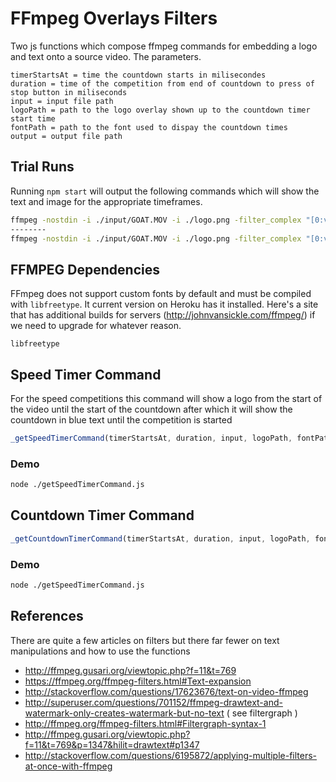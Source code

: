 # FFmpeg Overlays Filters 

Two js functions which compose ffmpeg commands for embedding a logo and text onto a source video. The parameters. 
```
timerStartsAt = time the countdown starts in milisecondes 
duration = time of the competition from end of countdown to press of stop button in miliseconds
input = input file path 
logoPath = path to the logo overlay shown up to the countdown timer start time
fontPath = path to the font used to dispay the countdown times
output = output file path
```

## Trial Runs

Running `npm start` will output the following commands which will show the text and image for the appropriate timeframes. 

```bash
ffmpeg -nostdin -i ./input/GOAT.MOV -i ./logo.png -filter_complex "[0:v]drawtext=text='00\:10':enable='if(gte(t,1.5),lt(t,2))':fontfile=./fonts/digital-7-mono.ttf:fontcolor=0x0000CCFF:fontsize=80:box=1:boxcolor=black@0.7:boxborderw=15:x=(w-text_w)/2:y=(text_h+line_h*1.5),drawtext=text='%{expr_int_format\:floor(((10-(t-2))/60))\:d\:2}\:%{expr_int_format\:mod(10-(t-2)\,60)\:d\:2}':enable='if(gte(t,2),lt(t,12))':fontfile=./fonts/digital-7-mono.ttf:fontcolor=0x0000CCFF:fontsize=80:box=1:boxcolor=black@0.7:boxborderw=15:x=(w-text_w)/2:y=(text_h+line_h*1.5),drawtext=text='00\:00':enable='if(gte(t,18.5),lt(t,20.5))':fontfile=./fonts/digital-7-mono.ttf:fontcolor=0xCC0000FF:fontsize=80:box=1:boxcolor=black@0.7:boxborderw=15:x=(w-text_w)/2:y=(text_h+line_h*1.5),drawtext=text='%{expr_int_format\:floor(((6.5-(t-12))/60))\:d\:2}\:%{expr_int_format\:mod(6.5-(t-12)\,60)\:d\:2}':enable='if(gte(t,12),lt(t,18.5))':fontfile=./fonts/digital-7-mono.ttf:fontcolor=0xCC0000FF:fontsize=80:box=1:boxcolor=black@0.7:boxborderw=15:x=(w-text_w)/2:y=(text_h+line_h*1.5)[text];[text][1:v]overlay=(main_w-overlay_w)/2:(overlay_h-10):enable='if(gte(t,0),lt(t,1.5))'[filtered]" -map "[filtered]" -map 0:a  -codec:a copy _timer_./output/_44_20.mp4
--------
ffmpeg -nostdin -i ./input/GOAT.MOV -i ./logo.png -filter_complex "[0:v]drawtext=text='00\:10':enable='if(gte(t,1.5),lt(t,2))':fontfile=./fonts/digital-7-mono.ttf:fontcolor=0x0000CCFF:fontsize=80:box=1:boxcolor=black@0.7:boxborderw=15:x=(w-text_w)/2:y=(text_h+line_h*1.5),drawtext=text='%{expr_int_format\:floor(((10-(t-2))/60))\:d\:2}\:%{expr_int_format\:mod(10-(t-2)\,60)\:d\:2}':enable='if(gte(t,2),lt(t,12))':fontfile=./fonts/digital-7-mono.ttf:fontcolor=0x0000CCFF:fontsize=80:box=1:boxcolor=black@0.7:boxborderw=15:x=(w-text_w)/2:y=(text_h+line_h*1.5),drawtext=text='00\:00\:06':enable='if(gte(t,18),lt(t,20))':fontfile=./fonts/digital-7-mono.ttf:fontcolor=0xCC0000FF:fontsize=80:box=1:boxcolor=black@0.7:boxborderw=15:x=(w-text_w)/2:y=(text_h+line_h*1.5),drawtext=text='%{pts\:hms\:-12}':enable='if(gte(t,12),lt(t,18))':fontfile=./fonts/digital-7-mono.ttf:fontcolor=0xCC0000FF:fontsize=80:box=1:boxcolor=black@0.7:boxborderw=15:x=(w-text_w)/2:y=(text_h+line_h*1.5)[text];[text][1:v]overlay=(main_w-overlay_w)/2:(overlay_h-10):enable='if(gte(t,0),lt(t,1.5))'[filtered]" -map "[filtered]" -map 0:a  -codec:a copy _speed_./output/_44_20.mp4
```


## FFMPEG Dependencies 

FFmpeg does not support custom fonts by default and must be compiled with `libfreetype`. It current version on Heroku has it installed. Here's a site that has additional builds for servers (http://johnvansickle.com/ffmpeg/) if we need to upgrade for whatever reason.

```
libfreetype
```

## Speed Timer Command

For the speed competitions this command will show a logo from the start of the video until the start of the countdown after which it will show the countdown in blue text until the competition is started  

 
```javascript
_getSpeedTimerCommand(timerStartsAt, duration, input, logoPath, fontPath, output);
```

### Demo

```sh
node ./getSpeedTimerCommand.js 
```

## Countdown Timer Command


```javascript
_getCountdownTimerCommand(timerStartsAt, duration, input, logoPath, fontPath, output);
```

### Demo

```sh
node ./getSpeedTimerCommand.js 
```


## References 

There are quite a few articles on filters but there far fewer on text manipulations and how to use the functions

* http://ffmpeg.gusari.org/viewtopic.php?f=11&t=769
* https://ffmpeg.org/ffmpeg-filters.html#Text-expansion
* http://stackoverflow.com/questions/17623676/text-on-video-ffmpeg 
* http://superuser.com/questions/701152/ffmpeg-drawtext-and-watermark-only-creates-watermark-but-no-text  ( see filtergraph ) 
* http://ffmpeg.org/ffmpeg-filters.html#Filtergraph-syntax-1
* http://ffmpeg.gusari.org/viewtopic.php?f=11&t=769&p=1347&hilit=drawtext#p1347
* http://stackoverflow.com/questions/6195872/applying-multiple-filters-at-once-with-ffmpeg
